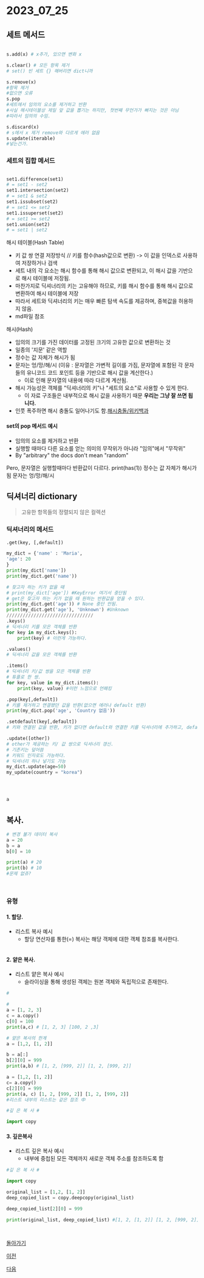 #  2023_07_25

## 세트 메서드 

```python

s.add(x) # x추가, 있으면 변화 x

s.clear() # 모든 항목 제거
# set() 빈 세트 {} 해버리면 dict니까

s.remove(x) 
#항목 제거
#없으면 오류
s.pop
#세트에서 임의의 요소를 제거하고 반환
#사실 해시테이블상 제일 앞 값을 뽑기는 하지만, 첫번째 무언가가 빠지는 것은 아님
#따라서 임의의 수임.

s.discard(x)
# s에서 x 제거 remove와 다르게 에러 없음
s.update(iterable)
#넣는건가.


```
### 세트의 집합 메서드
```python

set1.difference(set1)
# = set1 - set2 
set1.intersection(set2)
# = set1 & set2
set1.issubset(set2)
# = set1 <= set2
set1.issuperset(set2)
# = set1 >= set2
set1.union(set2)
# = set1 | set2

```
해시 테이블(Hash Table)
- 키 값 쌍 연결 저장방식 // 키를 함수(hash값으로 변환) -> 이 값을 인덱스로 사용하여 저장하거나 검색
- 세트 내의 각 요소는 해시 함수를 통해 해시 값으로 변환되고, 이 해시 값을 기반으로 해시 테이블에 저장됨.
- 마찬가지로 딕셔너리의 키는 고유해야 하므로, 키를 해시 함수를 통해 해시 값으로 변환하여 해시 테이블에 저장
- 따라서 세트와 딕셔너리의 키는 매우 빠른 탐색 속도를 제공하며, 중복값을 허용하지 않음.
- md파일 참조

해시(Hash)
- 임의의 크기를 가진 데이터를 고정된 크기의 고유한 값으로 변환하는 것
- 일종의 '지문' 같은 역할
- 정수는 값 자체가 해시가 됨
- 문자는 엉/망/해/시 (이유 : 문자열은 가변적 길이를 가짐, 문자열에 포함된 각 문자들의 유니코드 코드 포인트 등을 기반으로 해시 값을 계산한다.)  
    - 이로 인해 문자열의 내용에 따라 다르게 계산됨.
- 해시 가능성은 객체를 "딕셔너리의 키"나 "세트의 요소"로 사용할 수 있게 한다.
    -  이 자료 구조들은 내부적으로 해시 값을 사용하기 때문
**우리는 그냥 잘 쓰면 됩니다.**
- 인풋 폭주하면 해시 충돌도 일어나기도 함.[해시충돌/위키백과](https://ko.wikipedia.org/wiki/%ED%95%B4%EC%8B%9C_%EC%B6%A9%EB%8F%8C)



#### set의  pop 메서드 예시

- 임의의 요소를 제거하고 반환
-  실행할 때마다 다른 요소를 얻는 의미의 무작위가 아니라 "임의"에서 "무작위"
-  By "arbitrary" the docs don't mean "random"

Pero,
문자열은 실행할때마다 반환값이 다르다.
print(has(1)) 정수는 값 자체가 해시가 됨
문자는 엉/망/해/시

## 딕셔너리 dictionary  
> 고유한 항목들의 정렬되지 않은 컬렉션

### 딕셔너리의 메서드


```python
.get(key, [,default])

my_dict = {'name' : 'Maria',
'age': 20
}
print(my_dict['name'])
print(my_dict.get('name'))

# 찾고자 하는 키가 없을 때 
# print(my_dict['age']) #KeyError 여기서 중단됨
# get은 찾고자 하는 키가 없을 때 원하는 반환값을 얻을 수 있다.
print(my_dict.get('age')) # None 중단 안됨.
print(my_dict.get('age'), 'Unknown') #Unknown
////////////////////////////////
.keys()
# 딕셔너리 키를 모은 객체를 반환
for key in my_dict.keys():
    print(key) # 이런게 가능하다.

.values()
# 딕셔너리 값을 모은 객체를 반환

.items()
# 딕셔너리 키/값 쌍을 모은 객체를 반환
# 튜플로 한 쌍.
for key, value in my_dict.items():
    print(key, value) #이런 느낌으로 언패킹

.pop(key[,default])
# 키를 제거하고 연결됐던 값을 반환(없으면 에러나 default 반환)
print(my_dict.pop('age', 'Country 없음'))

.setdefault(key[,default])
# 키와 연결된 값을 반환, 키가 없다면 default와 연결한 키를 딕셔너리에 추가하고, default를 반환

.update([other])
# other가 제공하는 키/ 값 쌍으로 딕셔너리 갱신.
# 기존키는 덮어씀
# 키워드 인자로도 가능하다.
# 딕셔너리 하나 넣기도 가능 
my_dict.update(age=50)
my_update(country = "korea")




a
```
## 복사.
```python
# 변경 불가 데이터 복사
a = 20
b = a
b[0] = 10

print(a) # 20
print(b) # 10
#문제 없쥬?




```
### 유형

#### 1. 할당.  
- 리스트 복사 예시
    - 할당 연산자를 통한(=) 복사는 해당 객체에 대한 객체 참조를 복사한다.
```python


```



#### 2. 얕은 복사.  
- 리스트 얕은 복사 예시
  - 슬라이싱을 통해 생성된 객체는 원본 객체와 독립적으로 존재한다.

```python
#

#
a = [1, 2, 3]
c = a.copy()
c[0] = 100 
print(a,c) # [1, 2, 3] [100, 2 ,3]

# 얕은 복사의 한계
a = [1,2, [1, 2]]

b = a[:]
b[2][0] = 999
print(a,b) # [1, 2, [999, 2]] [1, 2, [999, 2]]

a = [1,2, [1, 2]]
c= a.copy()
c[2][0] = 999
print(a, c) [1, 2, [999, 2]] [1, 2, [999, 2]]
#리스트 내부의 리스트는 같은 참조 中

#깊 은 복 사 #

import copy
```
#### 3.  깊은복사 

- 리스트 깊은 복사 예시
    - 내부에 중첩된 모든 객체까지 새로운 객체 주소를 참조하도록 함
``` python 
#깊 은 복 사 #

import copy

original_list = [1,2, [1, 2]]
deep_copied_list = copy.deepcopy(original_list)

deep_copied_list[2][0] = 999

print(original_list, deep_copied_list) #[1, 2, [1, 2]] [1, 2, [999, 2]] 살았다!




```






[돌아가기](../../2023년7월2023Julio.md/##20230725)

[이전](../2023_07_24/README.md)


[다음](../2023_07_26/README.md)